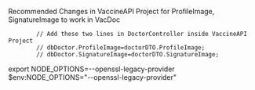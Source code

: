 Recommended Changes in VaccineAPI Project for ProfileImage, SignatureImage to work in VacDoc

            // Add these two lines in DoctorController inside VaccineAPI Project
            // dbDoctor.ProfileImage=doctorDTO.ProfileImage;
            // dbDoctor.SignatureImage=doctorDTO.SignatureImage;
export NODE_OPTIONS=--openssl-legacy-provider
$env:NODE_OPTIONS="--openssl-legacy-provider"
